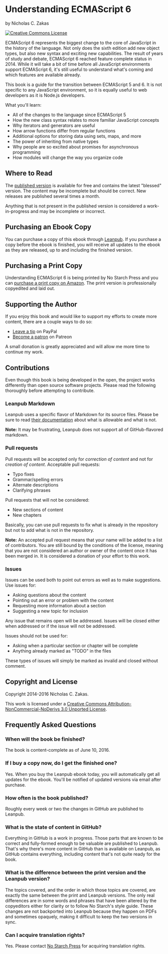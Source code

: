 # Understanding ECMAScript 6

by Nicholas C. Zakas 

[![Creative Commons License](http://i.creativecommons.org/l/by-nc-nd/3.0/88x31.png)](https://creativecommons.org/licenses/by-nc-nd/3.0/)

ECMAScript 6 represents the biggest change to the core of JavaScript in the history of the language. Not only does the sixth edition add new object types, but also new syntax and exciting new capabilities. The result of years of study and debate, ECMAScript 6 reached feature complete status in 2014. While it will take a bit of time before all JavaScript environments support ECMAScript 6, it's still useful to understand what's coming and which features are available already.

This book is a guide for the transition between ECMAScript 5 and 6. It is not specific to any JavaScript environment, so it is equally useful to web developers as it is Node.js developers.

What you'll learn:

* All of the changes to the language since ECMAScript 5
* How the new class syntax relates to more familiar JavaScript concepts
* Why iterators and generators are useful
* How arrow functions differ from regular functions
* Additional options for storing data using sets, maps, and more
* The power of inheriting from native types
* Why people are so excited about promises for asynchronous programming
* How modules will change the way you organize code

## Where to Read

The [published version](https://leanpub.com/understandinges6/read/) is available for free and contains the latest "blessed" version. The content may be incomplete but should be correct. New releases are published several times a month.

Anything that is not present in the published version is considered a work-in-progress and may be incomplete or incorrect.

## Purchasing an Ebook Copy

You can purchase a copy of this ebook through [Leanpub](https://leanpub.com/understandinges6). If you purchase a copy before the ebook is finished, you will receive all updates to the ebook as they are released, up to and including the finished version.

## Purchasing a Print Copy

Understanding ECMAScript 6 is being printed by No Starch Press and you can [purchase a print copy on Amazon](http://amzn.to/22YQOer). The print version is professionally copyedited and laid out.

## Supporting the Author

If you enjoy this book and would like to support my efforts to create more content, there are a couple ways to do so:

* [Leave a tip](https://www.paypal.com/cgi-bin/webscr?cmd=_s-xclick&hosted_button_id=EFQLNGT3QEL6J) on PayPal
* [Become a patron](https://patreon.com/nzakas) on Patreon

A small donation is greatly appreciated and will allow me more time to continue my work.

## Contributions

Even though this book is being developed in the open, the project works differently than open source software projects. Please read the following thoroughly before attempting to contribute.

### Leanpub Markdown

Leanpub uses a specific flavor of Markdown for its source files. Please be sure to read [their documentation](https://leanpub.com/help/manual#leanpub-auto-styling-text) about what is allowable and what is not.

**Note:** It may be frustrating, Leanpub does not support all of GitHub-flavored markdown.

### Pull requests

Pull requests will be accepted only for *correction of content* and not for *creation of content*. Acceptable pull requests:

* Typo fixes
* Grammar/spelling errors
* Alternate descriptions
* Clarifying phrases

Pull requests that will not be considered:

* New sections of content
* New chapters

Basically, you can use pull requests to fix what is already in the repository but not to add what is not in the repository.

**Note:** An accepted pull request means that your name will be added to a list of contributors. You are still bound by the conditions of the license, meaning that you are not considered an author or owner of the content once it has been merged in. It is considered a donation of your effort to this work.

### Issues

Issues can be used both to point out errors as well as to make suggestions. Use issues for:

* Asking questions about the content
* Pointing out an error or problem with the content
* Requesting more information about a section
* Suggesting a new topic for inclusion

Any issue that remains open will be addressed. Issues will be closed either when addressed or if the issue will not be addressed.

Issues should not be used for:

* Asking when a particular section or chapter will be complete
* Anything already marked as "TODO" in the files

These types of issues will simply be marked as invalid and closed without comment.

## Copyright and License

Copyright 2014-2016 Nicholas C. Zakas.

This work is licensed under a [Creative Commons Attribution-NonCommercial-NoDerivs 3.0 Unported License](http://creativecommons.org/licenses/by-nc-nd/3.0/).

## Frequently Asked Questions

### When will the book be finished?

The book is content-complete as of June 10, 2016.

### If I buy a copy now, do I get the finished one?

Yes. When you buy the Leanpub ebook today, you will automatically get all updates for the ebook. You'll be notified of updated versions via email after purchase.

### How often is the book published?

Roughly every week or two the changes in GitHub are published to Leanpub.

### What is the state of content in GitHub?

Everything in GitHub is a work in progress. Those parts that are known to be correct and fully-formed enough to be valuable are published to Leanpub. That's why there's more content in GitHub than is available on Leanpub, as GitHub contains everything, including content that's not quite ready for the book.

### What is the difference between the print version and the Leanpub version?

The topics covered, and the order in which those topics are covered, are exactly the same between the print and Leanpub versions. The only real differences are in some words and phrases that have been altered by the copyeditors either for clarity or to follow No Starch's style guide. These changes are not backported into Leanpub because they happen on PDFs and sometimes opaquely, making it difficult to keep the two versions in sync.

### Can I acquire translation rights?

Yes. Please contact [No Starch Press](https://www.nostarch.com/) for acquiring translation rights.
